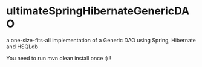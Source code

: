# ultimateSpringHibernateGenericDAO
a one-size-fits-all implementation of a Generic DAO using Spring, Hibernate and HSQLdb

You need to run mvn clean install once :) !
